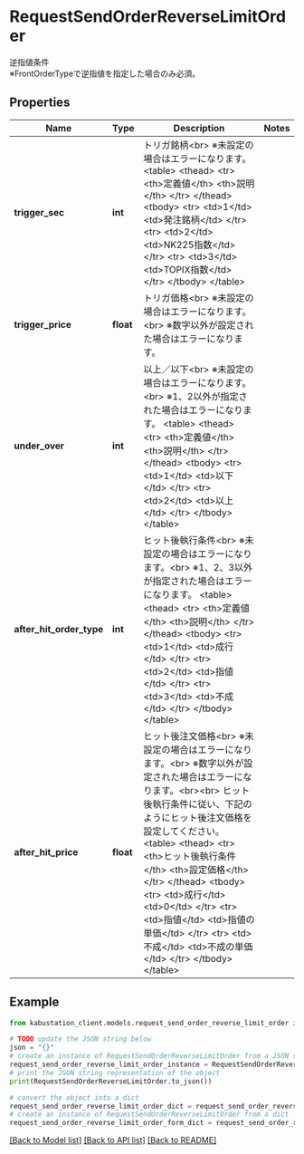 # RequestSendOrderReverseLimitOrder

逆指値条件<br> ※FrontOrderTypeで逆指値を指定した場合のみ必須。

## Properties

Name | Type | Description | Notes
------------ | ------------- | ------------- | -------------
**trigger_sec** | **int** | トリガ銘柄&lt;br&gt; ※未設定の場合はエラーになります。 &lt;table&gt;   &lt;thead&gt;       &lt;tr&gt;           &lt;th&gt;定義値&lt;/th&gt;           &lt;th&gt;説明&lt;/th&gt;       &lt;/tr&gt;   &lt;/thead&gt;   &lt;tbody&gt;     &lt;tr&gt;       &lt;td&gt;1&lt;/td&gt;       &lt;td&gt;発注銘柄&lt;/td&gt;     &lt;/tr&gt;     &lt;tr&gt;       &lt;td&gt;2&lt;/td&gt;       &lt;td&gt;NK225指数&lt;/td&gt;     &lt;/tr&gt;     &lt;tr&gt;       &lt;td&gt;3&lt;/td&gt;       &lt;td&gt;TOPIX指数&lt;/td&gt;     &lt;/tr&gt;   &lt;/tbody&gt; &lt;/table&gt; | 
**trigger_price** | **float** | トリガ価格&lt;br&gt; ※未設定の場合はエラーになります。&lt;br&gt; ※数字以外が設定された場合はエラーになります。 | 
**under_over** | **int** | 以上／以下&lt;br&gt; ※未設定の場合はエラーになります。&lt;br&gt; ※1、2以外が指定された場合はエラーになります。 &lt;table&gt;   &lt;thead&gt;       &lt;tr&gt;           &lt;th&gt;定義値&lt;/th&gt;           &lt;th&gt;説明&lt;/th&gt;       &lt;/tr&gt;   &lt;/thead&gt;   &lt;tbody&gt;     &lt;tr&gt;       &lt;td&gt;1&lt;/td&gt;       &lt;td&gt;以下&lt;/td&gt;     &lt;/tr&gt;     &lt;tr&gt;       &lt;td&gt;2&lt;/td&gt;       &lt;td&gt;以上&lt;/td&gt;     &lt;/tr&gt;   &lt;/tbody&gt; &lt;/table&gt; | 
**after_hit_order_type** | **int** | ヒット後執行条件&lt;br&gt; ※未設定の場合はエラーになります。&lt;br&gt; ※1、2、3以外が指定された場合はエラーになります。 &lt;table&gt;   &lt;thead&gt;       &lt;tr&gt;           &lt;th&gt;定義値&lt;/th&gt;           &lt;th&gt;説明&lt;/th&gt;       &lt;/tr&gt;   &lt;/thead&gt;   &lt;tbody&gt;     &lt;tr&gt;       &lt;td&gt;1&lt;/td&gt;       &lt;td&gt;成行&lt;/td&gt;     &lt;/tr&gt;     &lt;tr&gt;       &lt;td&gt;2&lt;/td&gt;       &lt;td&gt;指値&lt;/td&gt;     &lt;/tr&gt;     &lt;tr&gt;       &lt;td&gt;3&lt;/td&gt;       &lt;td&gt;不成&lt;/td&gt;     &lt;/tr&gt;   &lt;/tbody&gt; &lt;/table&gt; | 
**after_hit_price** | **float** | ヒット後注文価格&lt;br&gt; ※未設定の場合はエラーになります。&lt;br&gt; ※数字以外が設定された場合はエラーになります。&lt;br&gt;&lt;br&gt; ヒット後執行条件に従い、下記のようにヒット後注文価格を設定してください。 &lt;table&gt;   &lt;thead&gt;       &lt;tr&gt;           &lt;th&gt;ヒット後執行条件&lt;/th&gt;           &lt;th&gt;設定価格&lt;/th&gt;       &lt;/tr&gt;   &lt;/thead&gt;   &lt;tbody&gt;     &lt;tr&gt;       &lt;td&gt;成行&lt;/td&gt;       &lt;td&gt;0&lt;/td&gt;     &lt;/tr&gt;     &lt;tr&gt;       &lt;td&gt;指値&lt;/td&gt;       &lt;td&gt;指値の単価&lt;/td&gt;     &lt;/tr&gt;     &lt;tr&gt;       &lt;td&gt;不成&lt;/td&gt;       &lt;td&gt;不成の単価&lt;/td&gt;     &lt;/tr&gt;   &lt;/tbody&gt; &lt;/table&gt; | 

## Example

```python
from kabustation_client.models.request_send_order_reverse_limit_order import RequestSendOrderReverseLimitOrder

# TODO update the JSON string below
json = "{}"
# create an instance of RequestSendOrderReverseLimitOrder from a JSON string
request_send_order_reverse_limit_order_instance = RequestSendOrderReverseLimitOrder.from_json(json)
# print the JSON string representation of the object
print(RequestSendOrderReverseLimitOrder.to_json())

# convert the object into a dict
request_send_order_reverse_limit_order_dict = request_send_order_reverse_limit_order_instance.to_dict()
# create an instance of RequestSendOrderReverseLimitOrder from a dict
request_send_order_reverse_limit_order_form_dict = request_send_order_reverse_limit_order.from_dict(request_send_order_reverse_limit_order_dict)
```
[[Back to Model list]](../README.md#documentation-for-models) [[Back to API list]](../README.md#documentation-for-api-endpoints) [[Back to README]](../README.md)


